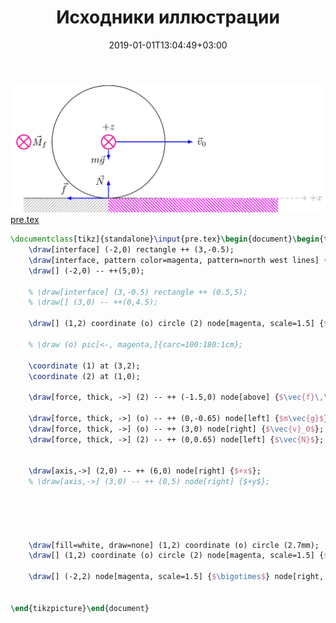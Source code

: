 ﻿---
title: "Исходники иллюстрации"
type: "notpost"
date:  2019-01-01T13:04:49+03:00
---
<a class="imag2" href="/cook/gallery/tikzpict_21b80a720b32318c1ec3e3e6b03a0c6b.tex"><img src="/cook/gallery/tikzpict_21b80a720b32318c1ec3e3e6b03a0c6b.pdf.jpg" alt=""></a>
<a href="/cook/gallery/pre">pre.tex</a>
```tex
\documentclass[tikz]{standalone}\input{pre.tex}\begin{document}\begin{tikzpicture}
	\draw[interface] (-2,0) rectangle ++ (3,-0.5);
	\draw[interface, pattern color=magenta, pattern=north west lines] (1,0) rectangle ++ (6,-0.5);
	\draw[] (-2,0) -- ++(5,0);

	% \draw[interface] (3,-0.5) rectangle ++ (0.5,5);
	% \draw[] (3,0) -- ++(0,4.5);

	\draw[] (1,2) coordinate (o) circle (2) node[magenta, scale=1.5] {$\bigotimes$} node[above, yshift=0.8em] {$+z$};

	% \draw (o) pic[<-, magenta,]{carc=100:180:1cm};

	\coordinate (1) at (3,2);
	\coordinate (2) at (1,0);

	\draw[force, thick, ->] (2) -- ++ (-1.5,0) node[above] {$\vec{f}\,\,\,$};

	\draw[force, thick, ->] (o) -- ++ (0,-0.65) node[left] {$m\vec{g}$};
	\draw[force, thick, ->] (o) -- ++ (3,0) node[right] {$\vec{v}_0$};
	\draw[force, thick, ->] (2) -- ++ (0,0.65) node[left] {$\vec{N}$};


	\draw[axis,->] (2,0) -- ++ (6,0) node[right] {$+x$};
	% \draw[axis,->] (3,0) -- ++ (0,5) node[right] {$+y$};





	\draw[fill=white, draw=none] (1,2) coordinate (o) circle (2.7mm);
	\draw[] (1,2) coordinate (o) circle (2) node[magenta, scale=1.5] {$\bigotimes$};	

	\draw[] (-2,2) node[magenta, scale=1.5] {$\bigotimes$} node[right, xshift=0.5em] {$\vec{M}_f$};	


\end{tikzpicture}\end{document}
```